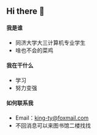 ## Hi there 👋

<!--
**King-ty/King-ty** is a ✨ _special_ ✨ repository because its `README.md` (this file) appears on your GitHub profile.

Here are some ideas to get you started:

- 🔭 I’m currently working on ...
- 🌱 I’m currently learning ...
- 👯 I’m looking to collaborate on ...
- 🤔 I’m looking for help with ...
- 💬 Ask me about ...
- 📫 How to reach me: ...
- 😄 Pronouns: ...
- ⚡ Fun fact: ...
-->

#### 我是谁
- 同济大学大三计算机专业学生
- 啥也不会的菜鸡

#### 我在干什么
- 学习
- 努力变强

#### 如何联系我
- Email：king-ty@foxmail.com
- 不回消息可以来图书馆二楼找找
